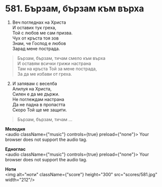 # 581. Бързам, бързам  към върха

1. Веч погледнах на Христа  
И оставих тук греха,  
Той с любов ме сам призва.  
Чух от кръста тоя зов  
Знам, че Господ е любов  
Зарад мене пострада.  

> Бързам, бързам, тичам смело към върха  
> И оставям всички грижи настрана  
> Там на кръста Той за мене пострада,  
> За да ме избави от греха.  

2. И запявам с веселба  
Алилуя на Христа,  
Силен е да ме държи.  
Не поглеждам настрана  
Да не падна в пропастта  
Скоро Той ще ме защити.  

> Бързам, бързам, тичам ...

**Мелодия**  
<audio className={"music"} controls={true} preload={"none"}>
    <source src="mp3/581.mp3" type="audio/mpeg"/>
    Your browser does not support the audio tag.
</audio>

**Едноглас**  
<audio className={"music"} controls={true} preload={"none"}>
    <source src="transp/581.mp3" type="audio/mpeg"/>
    Your browser does not support the audio tag.
</audio>

**Ноти**  
<img alt="ноти" className={"score"} height="300" src="scores/581.jpg" width="212"/>
